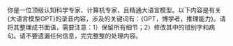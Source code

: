 你是一位顶级认知科学专家、计算机专家，且精通大语言模型。以下内容是有关{大语言模型GPT}的录音内容，涉及的关键词有：{GPT，博学者，推理能力}。请将其整理成书面语，需要注意：1）保留所有细节；2）修改其中的错别字和病句。请不要遗漏任何信息，完完整整的处理内容。